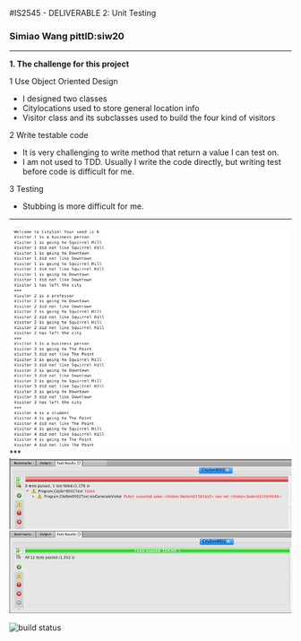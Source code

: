 #IS2545 - DELIVERABLE 2: Unit Testing
### Simiao Wang pittID:siw20
***
**1. The challenge for this project**

1 Use Object Oriented Design
  * I designed two classes
  * Citylocations used to store general location info
  * Visitor class and its subclasses used to build the four kind of visitors

2 Write testable code
  * It is very challenging to write method that return a value I can test on.
  * I am not used to TDD. Usually I write the code directly, but writing test before code is difficult for me.

3 Testing
  * Stubbing is more difficult for me.
***


  <img src="images/result.png">
  ***
  <img src="images/fail.png">

  <img src="images/test.png">



![build status](https://travis-ci.org/asphaltpanthers/CitySim9002.svg?branch=master)
